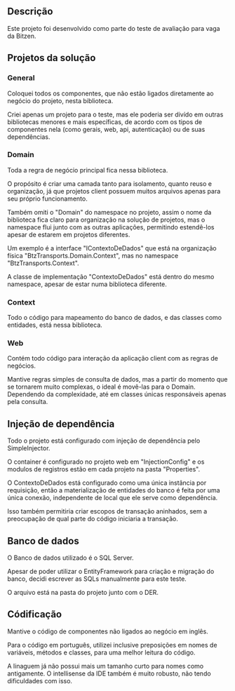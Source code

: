 ## Descrição
Este projeto foi desenvolvido como parte do teste de avaliação para vaga da Bitzen.

## Projetos da solução
	
### General
Coloquei todos os componentes, que não estão ligados diretamente ao negócio do projeto, nesta biblioteca.

Criei apenas um projeto para o teste, mas ele poderia ser divído em outras bibliotecas menores e mais específicas, de acordo com os tipos de componentes nela (como gerais, web, api, autenticação) ou de suas dependências.
	
### Domain
Toda a regra de negócio principal fica nessa biblioteca.

O propósito é criar uma camada tanto para isolamento, quanto reuso e organização, já que projetos client possuem muitos arquivos apenas para seu próprio funcionamento.

Também omiti o "Domain" do namespace no projeto, assim o nome da biblioteca fica claro para organização na solução de projetos, mas o namespace flui junto com as outras aplicações, permitindo estendê-los apesar de estarem em projetos diferentes.

Um exemplo é a interface "IContextoDeDados" que está na organização física "BtzTransports.Domain.Context", mas no namespace "BtzTransports.Context".

A classe de implementação "ContextoDeDados" está dentro do mesmo namespace, apesar de estar numa biblioteca diferente.

### Context
Todo o código para mapeamento do banco de dados, e das classes como entidades, está nessa biblioteca.

### Web
Contém todo código para interação da aplicação client com as regras de negócios.

Mantive regras simples de consulta de dados, mas a partir do momento que se tornarem muito complexas, o ideal é movê-las para o Domain. Dependendo da complexidade, até em classes únicas responsáveis apenas pela consulta.

## Injeção de dependência
Todo o projeto está configurado com injeção de dependência pelo SimpleInjector.

O container é configurado no projeto web em "InjectionConfig" e os modulos de registros estão em cada projeto na pasta "Properties".

O ContextoDeDados está configurado como uma única instância por requisição, então a materialização de entidades do banco é feita por uma única conexão, independente de local que ele serve como dependência.

Isso também permitiria criar escopos de transação aninhados, sem a preocupação de qual parte do código iniciaria a transação.

## Banco de dados
O Banco de dados utilizado é o SQL Server.

Apesar de poder utilizar o EntityFramework para criação e migração do banco, decidi escrever as SQLs manualmente para este teste.

O arquivo está na pasta do projeto junto com o DER.

## Códificação
Mantive o código de componentes não ligados ao negócio em inglês.

Para o código em português, utilizei inclusive preposições em nomes de variáveis, métodos e classes, para uma melhor leitura do código.

A linaguem já não possui mais um tamanho curto para nomes como antigamente. O intellisense da IDE também é muito robusto, não tendo dificuldades com isso.
